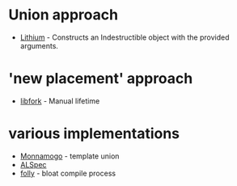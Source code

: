 # Union approach
* [Lithium](https://github.com/ElementAstro/Lithium/blob/master/src/atom/type/indestructible.hpp) -  Constructs an Indestructible object with the provided arguments.

# 'new placement' approach
* [libfork](https://github.com/ConorWilliams/libfork/blob/main/include/libfork/core/impl/manual_lifetime.hpp) - Manual lifetime

# various implementations
* [Monnamogo](https://github.com/Monnamogolobyo/gapp-exp/blob/master/src/utility/indestructible.hpp) - template union
* [ALSpec](https://github.com/mcj-group/ALSpec/blob/alspec/tt_stl/tt_stl/indestructible.hpp)
* [folly](https://github.com/facebook/folly/blob/main/folly/Indestructible.h) - bloat compile process
